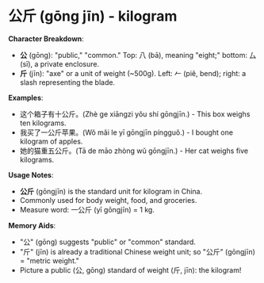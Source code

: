 # **公斤 (gōng jīn) - kilogram**

**Character Breakdown**:  
- **公** (gōng): "public," "common." Top: 八 (bā), meaning "eight;" bottom: 厶 (sī), a private enclosure.  
- **斤** (jīn): "axe" or a unit of weight (~500g). Left: 𠂉 (piě, bend); right: a slash representing the blade.

**Examples**:  
- 这个箱子有十公斤。(Zhè ge xiāngzi yǒu shí gōngjīn.) - This box weighs ten kilograms.  
- 我买了一公斤苹果。(Wǒ mǎi le yī gōngjīn píngguǒ.) - I bought one kilogram of apples.  
- 她的猫重五公斤。(Tā de māo zhòng wǔ gōngjīn.) - Her cat weighs five kilograms.

**Usage Notes**:  
- **公斤** (gōngjīn) is the standard unit for kilogram in China.  
- Commonly used for body weight, food, and groceries.  
- Measure word: 一公斤 (yī gōngjīn) = 1 kg.

**Memory Aids**:  
- "公" (gōng) suggests "public" or "common" standard.  
- "斤" (jīn) is already a traditional Chinese weight unit; so "公斤" (gōngjīn) = "metric weight."  
- Picture a public (公, gōng) standard of weight (斤, jīn): the kilogram!